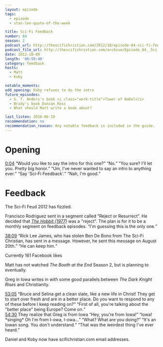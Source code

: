 ```yaml
---
layout: episode
tags:
  - episode
  - stan-lee-quote-of-the-week

title: Sci-Fi Feedback
number: 84
season: 2
podcast_url: http://thescifichristian.com/2012/10/episode-84-sci-fi-feedback/
podcast_file_url: http://thescifichristian.com/archive/Episode_84__Sci-Fi_Feedback.mp3
date: 2012-10-08
length: '00:59:40'
category: feedback
hosts:
  - Matt
  - Koby

notable_moments:
odd_opening: Koby refuses to do the intro
future_episodes: 
  - G. T. Anders's book <i class="work-title">Tower of Babel</i>
  - Brady's book Duncan Ross 
  - What should Matt write a book about?

last_listen: 2018-06-19
recommendation: no
recommendation_reason: Any notable feedback is included in the guide.
---
```

# Opening
<div class="quote">
  <a class="timestamp tag is-medium is-rounded is-primary" href="http://thescifichristian.com/2012/10/episode-84-sci-fi-feedback/#t=0:04">0:04</a>
  <q class="matt">Would you like to say the intro for this one?</q>
  <q class="koby">No.</q>
  <q class="matt">You sure? I'll let you. Pretty big honor.</q>
  <q class="koby">Um, I've never wanted to say an intro to anything ever.</q>
  <q class="matt">Say 'Sci-Fi Feedback'.</q>
  <q class="koby">Nah, I'm good.</q>
</div>



# Feedback
The Sci-Fi Feud 2012 has fizzled.

Francisco Rodriguez sent in a segment called "Reject or Resurrect". He decided that <a href="https://letterboxd.com/film/the-hobbit/"><i class="work-title">The Hobbit (1977)</i></a> was a "reject". The plan is for it to be a monthly segment on feedback episodes. <q class="archivist inline">I'm guessing this is the only one.</q>

<div class="quote">
  <a class="timestamp tag is-medium is-rounded is-primary" href="http://thescifichristian.com/2012/10/episode-84-sci-fi-feedback/#t=38:09">38:09</a>
  <span class="quote-context is-size-6"></span>
  <q class="matt">Rick Lee James, who has stolen Ben De Bono from The Sci-Fi Christian, has sent in a message. However, he sent this message on August 20th.</q>
  <q class="koby">He can keep him.</q>
</div>

Currently 161 Facebook likes

Matt has not watched <i class="work-title">The Booth at the End</i> Season 2, but is planning to eventually. 

Greg in Iowa writes in with some good parallels between <i class="work-title">The Dark Knight Rises</i> and Christianity.

<div class="quote">
  <a class="timestamp tag is-medium is-rounded is-primary" href="http://thescifichristian.com/2012/10/episode-84-sci-fi-feedback/#t=53:05">53:05</a>
  <span class="quote-context is-size-6"></span>
  <q class="matt">Bruce and Selina get a clean slate, like a new life in Christ! They get to start over fresh and are in a better place. Do you want to respond to any of these before I keep reading on?</q>
  <q class="koby">First of all, you're talking about the "better place" being Europe? Come on.</q>
</div>

<div class="quote">
  <a class="timestamp tag is-medium is-rounded is-primary" href="http://thescifichristian.com/2012/10/episode-84-sci-fi-feedback/#t=54:30">54:30</a>
  <span class="quote-context is-size-6">They realize that Greg is from Iowa</span>
  <q class="matt">Hey, you're from Iowa!</q>
  <q class="koby">Iowa! *singing* Oh I'm from I-owa, I-owa...</q>
  <q class="matt">What? What are you doing?</q>
  <q class="koby">It's an Iowan song. You don't understand.</q>
  <q class="matt">That was the weirdest thing I've ever heard.</q>
</div>

Daniel and Koby now have scifichristian.com email addresses. 